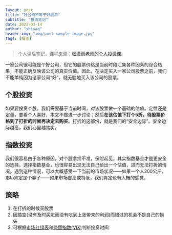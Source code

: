 ```yaml
---
layout: post
title: "好公司不等于好股票"
subtitle: "投资笔记"
date: 2022-03-14
author: "shisaq"
header-img: "img/post-sample-image.jpg"
tags: [投资]
---
```


> 个人读后笔记，课程来源：[张潇雨老师的个人投资课](https://www.igetget.com/course/张潇雨·个人投资课?param=XDGhXPc6fL6&token=YPZNRwQ0qL1MVEpfwzK3lmz4kgWEnx)。

一家公司很可能是个好公司，但它的股票价格是当前时段汇集各种因素的综合结果，不能正确反映该公司的真实价值。因此，在决定买入一家公司股票之前，我们不能单纯因为这家公司“好”，就无脑地买入该公司的股票。

## 个股投资

如果要投资个股，我们需要基于当前时间，对该股票做一个基础的估值。定性还是定量，要看个人喜好，本文不做进一步讨论；然后**在该估值下打个5折，待股票价格到了打折的时候再决定去购买**。打折的这部份，就是我们的“安全边际”。安全边际越高，我们心里越踏实。

## 指数投资

我们很容易由于各种原因，对个股拿捏不准，保险起见，其实指数基金才是更安全的选择。选择指数基金，也很容易出现无法自己给出一个估值，进而无法打折的情况。遇到这种情况，可以大概感受一下当前的市场状况——如果一个人200公斤，那ta肯定是个胖子——如果市场虚高或特低，我们肯定也有大概的感觉。

## 策略

1. 在打折的时候买股票
2. 因踏空(没有及时买进而没有吃到上涨带来的利润)而错过的机会不是自己的损失
3. 可根据[市场红绿表](https://www.trading-logic.com/)和[恐慌指数(VIX)](https://www.tradingview.com/chart/WxKBpeAr/?symbol=TVC%3AVIX)判断投资时间